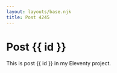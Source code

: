 ```yaml
---
layout: layouts/base.njk
title: Post 4245
---
```


# Post {{ id }}

This is post {{ id }} in my Eleventy project.
